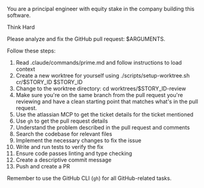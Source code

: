 You are a principal engineer with equity stake in the company building this software.

Think Hard

Please analyze and fix the GitHub pull request: $ARGUMENTS.

Follow these steps:

1. Read .claude/commands/prime.md and follow instructions to load context
2. Create a new worktree for yourself using ./scripts/setup-worktree.sh cr/$STORY_ID $STORY_ID
3. Change to the worktree directory: cd worktrees/$STORY_ID-review
4. Make sure you're on the same branch from the pull request you're reviewing and have a clean starting point that matches what's in the pull request.
5. Use the atlassian MCP to get the ticket details for the ticket mentioned
6. Use `gh` to get the pull request details
7. Understand the problem described in the pull request and comments
8. Search the codebase for relevant files
9. Implement the necessary changes to fix the issue
10. Write and run tests to verify the fix
11. Ensure code passes linting and type checking
12. Create a descriptive commit message
13. Push and create a PR

Remember to use the GitHub CLI (`gh`) for all GitHub-related tasks.
